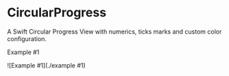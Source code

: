 # CircularProgress
A Swift Circular Progress View with numerics, ticks marks and custom color configuration.

Example #1

![Example #1](./example #1)

